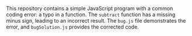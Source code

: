 This repository contains a simple JavaScript program with a common coding error: a typo in a function. The `subtract` function has a missing minus sign, leading to an incorrect result.  The `bug.js` file demonstrates the error, and `bugSolution.js` provides the corrected code.